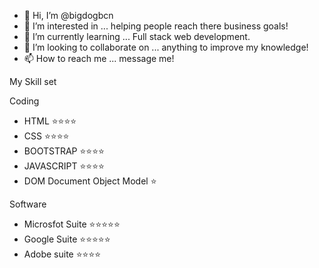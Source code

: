 - 👋 Hi, I’m @bigdogbcn
- 👀 I’m interested in ... helping people reach there business goals!
- 🌱 I’m currently learning ... Full stack web development.
- 💞️ I’m looking to collaborate on ... anything to improve my knowledge!
- 📫 How to reach me ... message me! 


My Skill set

Coding 
- HTML ⭐⭐⭐⭐
- CSS ⭐⭐⭐⭐
- BOOTSTRAP ⭐⭐⭐⭐
- JAVASCRIPT ⭐⭐⭐⭐
- DOM Document Object Model ⭐


Software
- Microsfot Suite ⭐⭐⭐⭐⭐
- Google Suite ⭐⭐⭐⭐⭐
- Adobe suite ⭐⭐⭐⭐


<!---
bigdogbcn/bigdogbcn is a ✨ special ✨ repository because its `README.md` (this file) appears on your GitHub profile.
You can click the Preview link to take a look at your changes.
--->
